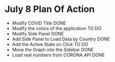 # July 8 Plan Of Action

- Modify COVID Title DONE
- Modify the colors of the application TO DO
- Modify Side Panel DONE
- Add Side Panel to Load Data by Country DONE
- Add the Active State on Click TO DO
- Move the Graph into the Sidebar DONE
- Load real numbers from CORONA API DONE

